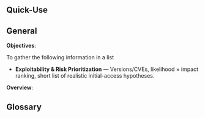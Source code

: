 ## Quick-Use


## General

**Objectives**:

To gather the following information in a list
- **Exploitability & Risk Prioritization** — Versions/CVEs, likelihood × impact ranking, short list of realistic initial-access hypotheses.

**Overview**:

## Glossary